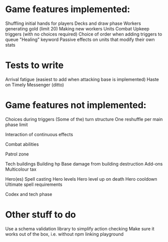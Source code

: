 # Game features implemented:

Shuffling initial hands for players
Decks and draw phase
Workers generating gold (limit 20)
Making new workers
Units
Combat
Upkeep triggers (with no choices required)
Choice of order when adding triggers to queue
"Healing" keyword
Passive effects on units that modify their own stats

# Tests to write

Arrival fatigue (easiest to add when attacking base is implemented)
Haste on Timely Messenger (ditto)

# Game features not implemented:

Choices during triggers
(Some of the) turn structure
One reshuffle per main phase limit

Interaction of continuous effects

Combat abilities

Patrol zone

Tech buildings
Building hp
Base damage from building destruction
Add-ons
Multicolour tax

Hero(es)
Spell casting
Hero levels
Hero level up on death
Hero cooldown
Ultimate spell requirements

Codex and tech phase

# Other stuff to do

Use a schema validation library to simplify action checking
Make sure it works out of the box, i.e. without npm linking playground
